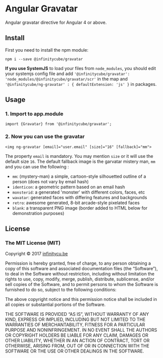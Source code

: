 # **Angular Gravatar**

Angular gravatar directive for Angular 4 or above.

## **Install**
First you need to install the npm module:

    npm i --save @infinitycube/gravatar

**If you use SystemJS** to load your files from `node_modules`, you should edit your systemjs config file and add `'@infinitycube/gravatar': 'node_modules/@infinitycube/gravatar/scr'` in the map and `'@infinitycube/ng-gravatar' : { defaultExtension: 'js' }` in packages.

## **Usage**
### 1. Import to app.module

    import {Gravatar} from '@infinitycube/gravatar';

### 2. Now you can use the gravatar

    <img ng-gravatar [email]="user.email" [size]="16" [fallback]="mm">
    
The property `email` is mandatory. You may mention `size` or it will use the default size `16`. The default fallback image is the garvatar mistery man, `mm` and you can use the following :

   * `mm`: (mystery-man) a simple, cartoon-style silhouetted outline of a person (does not vary by email hash)
   * `identicon`: a geometric pattern based on an email hash
   * `monsterid`: a generated 'monster' with different colors, faces, etc
   * `wavatar`: generated faces with differing features and backgrounds
   * `retro`: awesome generated, 8-bit arcade-style pixelated faces
   * `blank`: a transparent PNG image (border added to HTML below for demonstration purposes)

## **License**
### The MIT License (MIT)

Copyright © 2017 [infinitycu.be](http://infinitycu.be) 

Permission is hereby granted, free of charge, to any person
obtaining a copy of this software and associated documentation
files (the “Software”), to deal in the Software without
restriction, including without limitation the rights to use,
copy, modify, merge, publish, distribute, sublicense, and/or sell
copies of the Software, and to permit persons to whom the
Software is furnished to do so, subject to the following
conditions:

The above copyright notice and this permission notice shall be
included in all copies or substantial portions of the Software.

THE SOFTWARE IS PROVIDED “AS IS”, WITHOUT WARRANTY OF ANY KIND,
EXPRESS OR IMPLIED, INCLUDING BUT NOT LIMITED TO THE WARRANTIES
OF MERCHANTABILITY, FITNESS FOR A PARTICULAR PURPOSE AND
NONINFRINGEMENT. IN NO EVENT SHALL THE AUTHORS OR COPYRIGHT
HOLDERS BE LIABLE FOR ANY CLAIM, DAMAGES OR OTHER LIABILITY,
WHETHER IN AN ACTION OF CONTRACT, TORT OR OTHERWISE, ARISING
FROM, OUT OF OR IN CONNECTION WITH THE SOFTWARE OR THE USE OR
OTHER DEALINGS IN THE SOFTWARE.